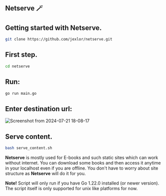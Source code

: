 ## Netserve 🪄

Getting started with Netserve.
----------------------------
```bash
git clone https://github.com/jexlor/netserve.git
```

First step.
----------------------------
```bash
cd netserve
```
Run:
----------------------------
```bash
go run main.go
```
Enter destination url:
---------------------------
![Screenshot from 2024-07-21 18-08-17](https://github.com/user-attachments/assets/5c857cce-51b8-48bf-b842-e5b85f451eaa)

Serve content.
---------------------------
```bash
bash serve_content.sh
```

<strong>Netserve</strong> is mostly used for E-books and such static sites which can work without internet. You can download some books and then access it anytime in your localhost even if you are offline.
You don't have to worry about site structure as <strong>Netserve</strong> will do it for you.

<strong>Note!</strong> Script will only run if you have Go 1.22.0 installed (or newer version).
The script itself is only supported for unix like platforms for now.
